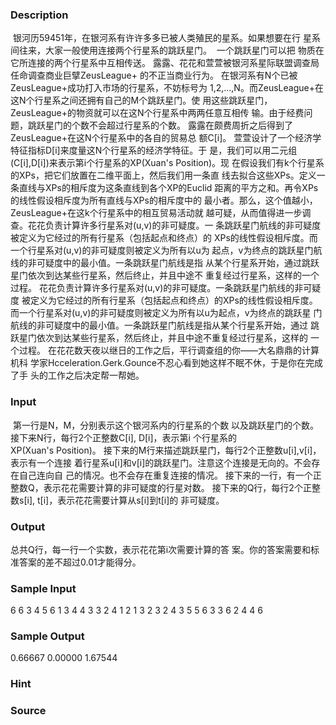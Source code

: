
### Description
 银河历59451年，在银河系有许许多多已被人类殖民的星系。如果想要在行
星系间往来，大家一般使用连接两个行星系的跳跃星门。  一个跳跃星门可以把
物质在它所连接的两个行星系中互相传送。
露露、花花和萱萱被银河系星际联盟调查局任命调查商业巨擘ZeusLeague+
的不正当商业行为。
在银河系有N个已被ZeusLeague+成功打入市场的行星系，不妨标号为
1,2,...,N。而ZeusLeague+在这N个行星系之间还拥有自己的M个跳跃星门。使
用这些跳跃星门，ZeusLeague+的物资就可以在这N个行星系中两两任意互相传
输。由于经费问题，跳跃星门的个数不会超过行星系的个数。
露露在颇费周折之后得到了ZeusLeague+在这N个行星系中的各自的贸易总
额C[i]。
萱萱设计了一个经济学特征指标D[i]来度量这N个行星系的经济学特征。于
是，我们可以用二元组(C[i],D[i])来表示第i个行星系的XP(Xuan's Position)。现
在假设我们有k个行星系的XPs，把它们放置在二维平面上，然后我们用一条直
线去拟合这些XPs。定义一条直线与XPs的相斥度为这条直线到各个XP的Euclid
距离的平方之和。再令XPs的线性假设相斥度为所有直线与XPs的相斥度中的
最小者。那么，这个值越小，ZeusLeague+在这k个行星系中的相互贸易活动就
越可疑，从而值得进一步调查。花花负责计算许多行星系对(u,v)的非可疑度。一
条跳跃星门航线的非可疑度被定义为它经过的所有行星系（包括起点和终点）的
XPs的线性假设相斥度。而一个行星系对(u,v)的非可疑度则被定义为所有以u为
起点，v为终点的跳跃星门航线的非可疑度中的最小值。一条跳跃星门航线是指
从某个行星系开始，通过跳跃星门依次到达某些行星系，然后终止，并且中途不
重复经过行星系，这样的一个过程。
花花负责计算许多行星系对(u,v)的非可疑度。一条跳跃星门航线的非可疑度
被定义为它经过的所有行星系（包括起点和终点）的XPs的线性假设相斥度。
而一个行星系对(u,v)的非可疑度则被定义为所有以u为起点，v为终点的跳跃星
门航线的非可疑度中的最小值。一条跳跃星门航线是指从某个行星系开始，通过
跳跃星门依次到达某些行星系，然后终止，并且中途不重复经过行星系，这样的
一个过程。
在花花数天夜以继日的工作之后，平行调查组的你——大名鼎鼎的计算机科
学家Hcceleration.Gerk.Gounce不忍心看到她这样不眠不休，于是你在完成了手
头的工作之后决定帮一帮她。


### Input
 第一行是N，M，分别表示这个银河系内的行星系的个数
以及跳跃星门的个数。
接下来N行，每行2个正整数C[i], D[i]，表示第i 个行星系的XP(Xuan's Position)。
接下来的M行来描述跳跃星门，每行2个正整数u[i],v[i]，表示有一个连接
着行星系u[i]和v[i]的跳跃星门。注意这个连接是无向的。不会存在自己连向自
己的情况。也不会存在重复连接的情况。
接下来的一行，有一个正整数Q，表示花花需要计算的非可疑度的行星对数。
接下来的Q行，每行2个正整数s[i], t[i]，表示花花需要计算从s[i]到t[i]的
非可疑度。

### Output
总共Q行，每一行一个实数，表示花花第i次需要计算的答
案。你的答案需要和标准答案的差不超过0.01才能得分。

### Sample Input

6 6 
3 4 
5 6 
1 3 
4 4 
3 3 
2 4 
1 2 
1 3 
2 3 
2 4 
3 5 
5 6 
3 
3 6 
2 4 
4 6 
### Sample Output
0.66667 
0.00000 
1.67544

### Hint

### Source
